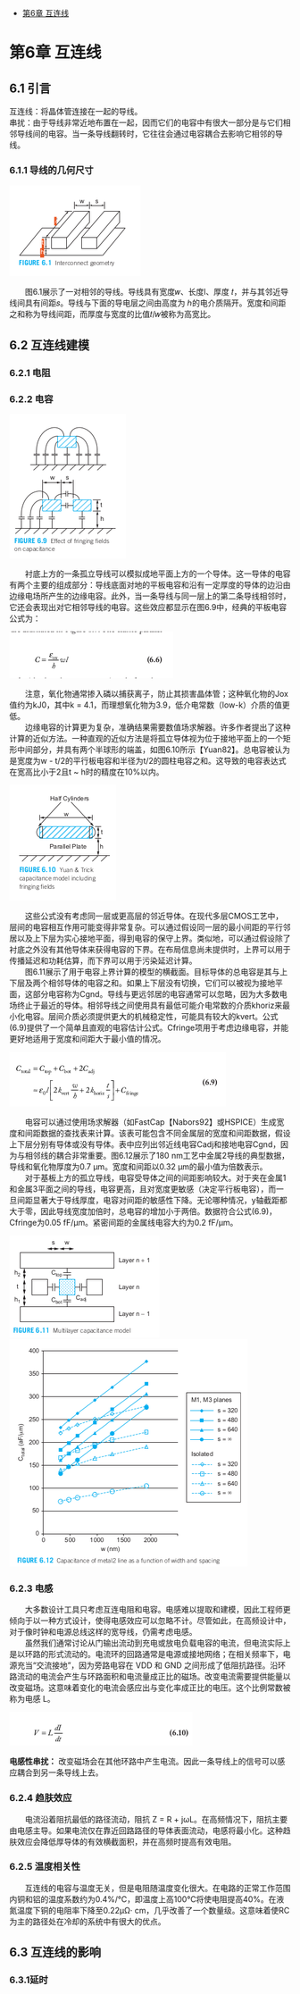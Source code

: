 - [第6章 互连线](#第6章-互连线)


# 第6章 互连线
## 6.1 引言
互连线：将晶体管连接在一起的导线。  
串扰：由于导线非常近地布置在一起，因而它们的电容中有很大一部分是与它们相邻导线间的电容。当一条导线翻转时，它往往会通过电容耦合去影响它相邻的导线。

### 6.1.1 导线的几何尺寸
![](./img/tu6.01.png)

&emsp;&emsp;图6.1展示了一对相邻的导线。导线具有宽度𝑤、长度l、厚度 𝑡，并与其邻近导线间具有间距𝑠。导线与下面的导电层之间由高度为 ℎ的电介质隔开。宽度和间距之和称为导线间距，而厚度与宽度的比值𝑡/𝑤被称为高宽比。

## 6.2 互连线建模
### 6.2.1 电阻


### 6.2.2 电容
![](./img/tu6.09.png)

&emsp;&emsp;衬底上方的一条孤立导线可以模拟成地平面上方的一个导体。这一导体的电容有两个主要的组成部分：导线底面对地的平板电容和沿有一定厚度的导体的边沿由边缘电场所产生的边缘电容。此外，当一条导线与同一层上的第二条导线相邻时，它还会表现出对它相邻导线的电容。这些效应都显示在图6.9中，经典的平板电容公式为：  

![](./img/shi6.6.png)

&emsp;&emsp;注意，氧化物通常掺入磷以捕获离子，防止其损害晶体管；这种氧化物的Jox值约为kJ0，其中k = 4.1，而理想氧化物为3.9，低介电常数（low-k）介质的值更低。  
&emsp;&emsp;边缘电容的计算更为复杂，准确结果需要数值场求解器。许多作者提出了这种计算的近似方法。一种直观的近似方法是将孤立导体视为位于接地平面上的一个矩形中间部分，并具有两个半球形的端盖，如图6.10所示【Yuan82】。总电容被认为是宽度为w - t/2的平行板电容和半径为t/2的圆柱电容之和。这导致的电容表达式在宽高比小于2且t ~ h时的精度在10%以内。

![](./img/tu6.10.png)

&emsp;&emsp;这些公式没有考虑同一层或更高层的邻近导体。在现代多层CMOS工艺中，层间的电容相互作用可能变得非常复杂。可以通过假设同一层的最小间距的平行邻居以及上下层为实心接地平面，得到电容的保守上界。类似地，可以通过假设除了衬底之外没有其他导体来获得电容的下界。在布局信息尚未提供时，上界可以用于传播延迟和功耗估算，而下界可以用于污染延迟计算。  
&emsp;&emsp;图6.11展示了用于电容上界计算的模型的横截面。目标导体的总电容是其与上下层及两个相邻导体的电容之和。如果上下层没有切换，它们可以被视为接地平面，这部分电容称为Cgnd。导线与更远邻居的电容通常可以忽略，因为大多数电场终止于最近的导体。相邻导线之间使用具有最低可能介电常数的介质khoriz来最小化电容。层间介质必须提供更大的机械稳定性，可能具有较大的kvert。公式(6.9)提供了一个简单且直观的电容估计公式。Cfringe项用于考虑边缘电容，并能更好地适用于宽度和间距大于最小值的情况。

![](./img/shi6.09.png)

&emsp;&emsp;电容可以通过使用场求解器（如FastCap【Nabors92】或HSPICE）生成宽度和间距数据的查找表来计算。该表可能包含不同金属层的宽度和间距数据，假设上下层分别有导体或没有导体。表中应列出邻近线电容Cadj和接地电容Cgnd，因为与相邻线的耦合非常重要。图6.12展示了180 nm工艺中金属2导线的典型数据，导线和氧化物厚度为0.7 µm。宽度和间距以0.32 µm的最小值为倍数表示。  
&emsp;&emsp;对于基板上方的孤立导线，电容受导体之间的间距影响较大。对于夹在金属1和金属3平面之间的导线，电容更高，且对宽度更敏感（决定平行板电容），而一旦间距显著大于导线厚度，电容对间距的敏感性下降。无论哪种情况，y轴截距都大于零，因此导线宽度加倍时，总电容的增加小于两倍。数据符合公式(6.9)，Cfringe为0.05 fF/µm。紧密间距的金属线电容大约为0.2 fF/µm。

![](./img/tu6.11.png)  
![](./img/tu6.12.png)

### 6.2.3 电感
&emsp;&emsp;大多数设计工具只考虑互连电阻和电容。电感难以提取和建模，因此工程师更倾向于以一种方式设计，使得电感效应可以忽略不计。尽管如此，在高频设计中，对于像时钟和电源总线这样的宽导线，仍需考虑电感。  
&emsp;&emsp;虽然我们通常讨论从门输出流动到充电或放电负载电容的电流，但电流实际上是以环路的形式流动的。电流环的回路通常是电源或接地网络；在相关频率下，电源充当“交流接地”，因为旁路电容在 VDD 和 GND 之间形成了低阻抗路径。沿环路流动的电流会产生与环路面积和电流量成正比的磁场。改变电流需要提供能量以改变磁场。这意味着变化的电流会感应出与变化率成正比的电压。这个比例常数被称为电感 L。  

![](./img/shi6.10.png)

**电感性串扰：** 改变磁场会在其他环路中产生电流。因此一条导线上的信号可以感应耦合到另一条导线上去。

### 6.2.4 趋肤效应
&emsp;&emsp;电流沿着阻抗最低的路径流动，阻抗 Z = R + jωL。在高频情况下，阻抗主要由电感主导。如果电流仅在靠近回路路径的导体表面流动，电感将最小化。这种趋肤效应会降低厚导体的有效横截面积，并在高频时提高有效电阻。

### 6.2.5 温度相关性
&emsp;&emsp;互连线的电容与温度无关，但是电阻随温度变化很大。在电路的正常工作范围内铜和铝的温度系数约为0.4%/℃，即温度上高100℃将使电阻提高40%。在液氮温度下铜的电阻率下降至0.22µΩ· cm，几乎改善了一个数量级。这意味着使RC为主的路径处在冷却的系统中有很大的优点。

## 6.3 互连线的影响
### 6.3.1延时